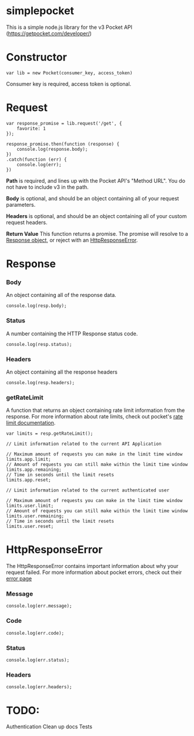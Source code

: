 # simplepocket
This is a simple node.js library for the v3 Pocket API (https://getpocket.com/developer/)


# Constructor

`var lib = new Pocket(consumer_key, access_token)`

Consumer key is required, access token is optional.

# Request

```
var response_promise = lib.request('/get', {
	favorite: 1
});

response_promise.then(function (response) {
	console.log(response.body);
})
.catch(function (err) {
	console.log(err);
})
```

**Path** is required, and lines up with the Pocket API's "Method URL". You do not have to include v3 in the path.

**Body** is optional, and should be an object containing all of your request parameters.

**Headers** is optional, and should be an object containing all of your custom request headers.

**Return Value** This function returns a promise. The promise will resolve to a [Response object](#response), or reject with an [HttpResponseError](#HttpResponseError).


# Response

### Body
An object containing all of the response data.

`console.log(resp.body);`

### Status
A number containing the HTTP Response status code.

`console.log(resp.status);`

### Headers
An object containing all the response headers

`console.log(resp.headers);`

### getRateLimit
A function that returns an object containing rate limit information from the response. For more information about rate limits, check out pocket's [rate limit documentation](https://getpocket.com/developer/docs/rate-limits).

```
var limits = resp.getRateLimit();

// Limit information related to the current API Application

// Maximum amount of requests you can make in the limit time window
limits.app.limit;
// Amount of requests you can still make within the limit time window
limits.app.remaining;
// Time in seconds until the limit resets
limits.app.reset;

// Limit information related to the current authenticated user

// Maximum amount of requests you can make in the limit time window
limits.user.limit;
// Amount of requests you can still make within the limit time window
limits.user.remaining;
// Time in seconds until the limit resets
limits.user.reset;
```

# HttpResponseError

The HttpResponseError contains important information about why your request failed. For more information about pocket errors, check out their [error page](https://getpocket.com/developer/docs/errors)

### Message

`console.log(err.message);`

### Code

`console.log(err.code);`

### Status

`console.log(err.status);`

### Headers

`console.log(err.headers);`


# TODO:
Authentication
Clean up docs
Tests